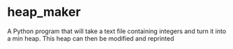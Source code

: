 # heap_maker
A Python program that will take a text file containing integers and turn it into a min heap. This heap can then be modified and reprinted
